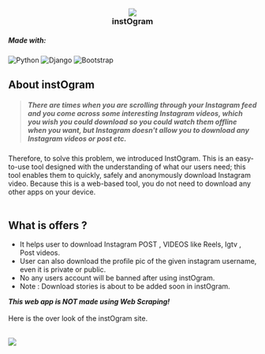 <h3 align="center">  
  <img src="https://ik.imagekit.io/tfme5aczhhf/instogram/tr:w-50/logonew_WCIx83kQM.png?updatedAt=1629962161668"/> 
  <br> instOgram
</h3>

##### Made with:

![Python](https://img.shields.io/badge/python-3670A0?style=for-the-badge&logo=python&logoColor=ffdd54)
![Django](https://img.shields.io/badge/django-%23092E20.svg?style=for-the-badge&logo=django&logoColor=white)
![Bootstrap](https://img.shields.io/badge/Bootstrap-563D7C?style=for-the-badge&logo=bootstrap&logoColor=white)

## About instOgram
> ##### There are times when you are scrolling through your Instagram feed and you come across some interesting Instagram videos, which you wish you could download so you could watch them offline when you want, but Instagram doesn't allow you to download any Instagram videos or post etc.
Therefore, to solve this problem, we introduced InstOgram. This is an easy-to-use tool designed with the understanding of what our users need; this tool enables them
to quickly, safely and anonymously download Instagram video. 
Because this is a web-based tool, you do not need to download any other apps on your device.
<br/> <br/>
## What is offers ?
- It helps user to download Instagram POST , VIDEOS like Reels, Igtv , Post videos.
- User can also download the profile pic of the given instagram username, even it is private or public.
- No any users account will be banned after using instOgram.
- Note : Download stories is about to be added soon in instOgram. <br/>

***This web app is NOT made using Web Scraping!***
<br/> <br/>
Here is the over look of the instOgram site.
<br/> <br/>

![](https://ik.imagekit.io/tfme5aczhhf/instogram/instogram-update_FCC317AoF.png)
